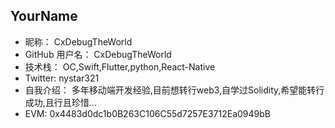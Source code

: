 ## YourName

- 昵称：  CxDebugTheWorld
- GitHub 用户名：  CxDebugTheWorld
- 技术栈：  OC,Swift,Flutter,python,React-Native
- Twitter:   nystar321
- 自我介绍：  多年移动端开发经验,目前想转行web3,自学过Solidity,希望能转行成功,且行且珍惜...
- EVM: 0x4483d0dc1b0B263C106C55d7257E3712Ea0949bB